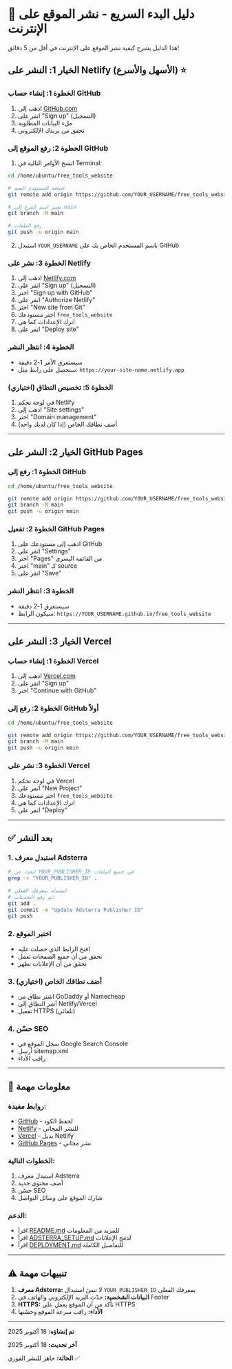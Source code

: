 # 🚀 دليل البدء السريع - نشر الموقع على الإنترنت

هذا الدليل يشرح كيفية نشر الموقع على الإنترنت في أقل من 5 دقائق!

## الخيار 1: النشر على Netlify (الأسهل والأسرع) ⭐

### الخطوة 1: إنشاء حساب GitHub
1. اذهب إلى [GitHub.com](https://github.com)
2. انقر على "Sign up" (التسجيل)
3. ملء البيانات المطلوبة
4. تحقق من بريدك الإلكتروني

### الخطوة 2: رفع الموقع إلى GitHub
1. انسخ الأوامر التالية في Terminal:

```bash
cd /home/ubuntu/free_tools_website

# إضافة المستودع البعيد
git remote add origin https://github.com/YOUR_USERNAME/free_tools_website.git

# تغيير اسم الفرع إلى main
git branch -M main

# رفع الملفات
git push -u origin main
```

2. استبدل `YOUR_USERNAME` باسم المستخدم الخاص بك على GitHub

### الخطوة 3: نشر على Netlify
1. اذهب إلى [Netlify.com](https://www.netlify.com)
2. انقر على "Sign up" (التسجيل)
3. اختر "Sign up with GitHub"
4. انقر على "Authorize Netlify"
5. اختر "New site from Git"
6. اختر مستودعك `free_tools_website`
7. اترك الإعدادات كما هي
8. انقر على "Deploy site"

### الخطوة 4: انتظر النشر
- سيستغرق الأمر 1-2 دقيقة
- ستحصل على رابط مثل: `https://your-site-name.netlify.app`

### الخطوة 5: تخصيص النطاق (اختياري)
1. في لوحة تحكم Netlify
2. اذهب إلى "Site settings"
3. اختر "Domain management"
4. أضف نطاقك الخاص (إذا كان لديك واحد)

---

## الخيار 2: النشر على GitHub Pages

### الخطوة 1: رفع إلى GitHub
```bash
cd /home/ubuntu/free_tools_website

git remote add origin https://github.com/YOUR_USERNAME/free_tools_website.git
git branch -M main
git push -u origin main
```

### الخطوة 2: تفعيل GitHub Pages
1. اذهب إلى مستودعك على GitHub
2. انقر على "Settings"
3. اختر "Pages" من القائمة اليسرى
4. اختر "main" كـ source
5. انقر على "Save"

### الخطوة 3: انتظر النشر
- سيستغرق 1-2 دقيقة
- سيكون الرابط: `https://YOUR_USERNAME.github.io/free_tools_website`

---

## الخيار 3: النشر على Vercel

### الخطوة 1: إنشاء حساب Vercel
1. اذهب إلى [Vercel.com](https://vercel.com)
2. انقر على "Sign up"
3. اختر "Continue with GitHub"

### الخطوة 2: رفع إلى GitHub أولاً
```bash
cd /home/ubuntu/free_tools_website

git remote add origin https://github.com/YOUR_USERNAME/free_tools_website.git
git branch -M main
git push -u origin main
```

### الخطوة 3: نشر على Vercel
1. في لوحة تحكم Vercel
2. انقر على "New Project"
3. اختر مستودعك `free_tools_website`
4. اترك الإعدادات كما هي
5. انقر على "Deploy"

---

## ✅ بعد النشر

### 1. استبدل معرف Adsterra
```bash
# ابحث عن YOUR_PUBLISHER_ID في جميع الملفات
grep -r "YOUR_PUBLISHER_ID" .

# استبدله بمعرفك الفعلي
# ثم رفع التحديثات:
git add .
git commit -m "Update Adsterra Publisher ID"
git push
```

### 2. اختبر الموقع
- افتح الرابط الذي حصلت عليه
- تحقق من أن جميع الصفحات تعمل
- تحقق من أن الإعلانات تظهر

### 3. أضف نطاقك الخاص (اختياري)
- اشتر نطاق من GoDaddy أو Namecheap
- أشر النطاق إلى Netlify/Vercel
- تفعيل HTTPS (تلقائي)

### 4. حسّن SEO
- سجل الموقع في Google Search Console
- أرسل sitemap.xml
- راقب الأداء

---

## 🎯 معلومات مهمة

### روابط مفيدة:
- [GitHub](https://github.com) - لحفظ الكود
- [Netlify](https://netlify.com) - للنشر المجاني
- [Vercel](https://vercel.com) - بديل Netlify
- [GitHub Pages](https://pages.github.com) - نشر مجاني

### الخطوات التالية:
1. استبدل معرف Adsterra
2. أضف محتوى جديد
3. حسّن SEO
4. شارك الموقع على وسائل التواصل

### الدعم:
- اقرأ [README.md](README.md) للمزيد من المعلومات
- اقرأ [ADSTERRA_SETUP.md](ADSTERRA_SETUP.md) لدمج الإعلانات
- اقرأ [DEPLOYMENT.md](DEPLOYMENT.md) للتفاصيل الكاملة

---

## ⚠️ تنبيهات مهمة

1. **معرف Adsterra:** لا تنسَ استبدال `YOUR_PUBLISHER_ID` بمعرفك الفعلي
2. **البيانات الشخصية:** حدّث البريد الإلكتروني والهاتف في Footer
3. **HTTPS:** تأكد من أن الموقع يعمل على HTTPS
4. **الأداء:** راقب سرعة الموقع وحسّنها

---

**تم إنشاؤه:** 18 أكتوبر 2025

**آخر تحديث:** 18 أكتوبر 2025

**الحالة:** جاهز للنشر الفوري ✅

